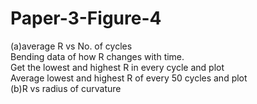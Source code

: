 # Paper-3-Figure-4
(a)average R vs No. of cycles  
Bending data of how R changes with time.  
Get the lowest and highest R in every cycle and plot  
Average lowest and highest R of every 50 cycles and plot  
(b)R vs radius of curvature  

